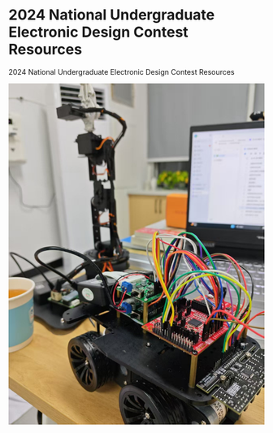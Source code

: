 # 2024 National Undergraduate Electronic Design Contest Resources

2024 National Undergraduate Electronic Design Contest Resources

![Baseline Model Diagram](https://github.com/Sanjin72W/2024EC/blob/main/output.jpg)
